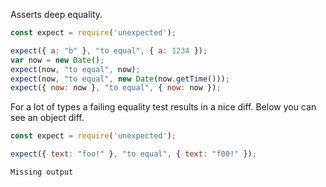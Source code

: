 Asserts deep equality.

```javascript
const expect = require('unexpected');

expect({ a: "b" }, "to equal", { a: 1234 });
var now = new Date();
expect(now, "to equal", now);
expect(now, "to equal", new Date(now.getTime()));
expect({ now: now }, "to equal", { now: now });
```

For a lot of types a failing equality test results in a nice
diff. Below you can see an object diff.

```javascript
const expect = require('unexpected');

expect({ text: "foo!" }, "to equal", { text: "f00!" });
```

```output
Missing output
```
